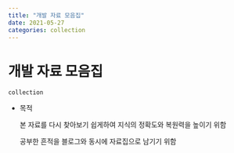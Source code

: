 ```yaml
---
title: "개발 자료 모음집"
date: 2021-05-27
categories: collection
---
```


# 개발 자료 모음집

    collection

- 목적

  본 자료를 다시 찾아보기 쉽게하여 지식의 정확도와 복원력을 높이기 위함

  공부한 흔적을 블로그와 동시에 자료집으로 남기기 위함
